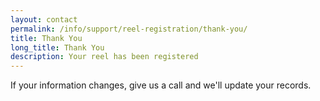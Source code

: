 ```yaml
---
layout: contact
permalink: /info/support/reel-registration/thank-you/
title: Thank You
long_title: Thank You
description: Your reel has been registered
---
```


If your information changes, give us a call and we'll update your records. 
